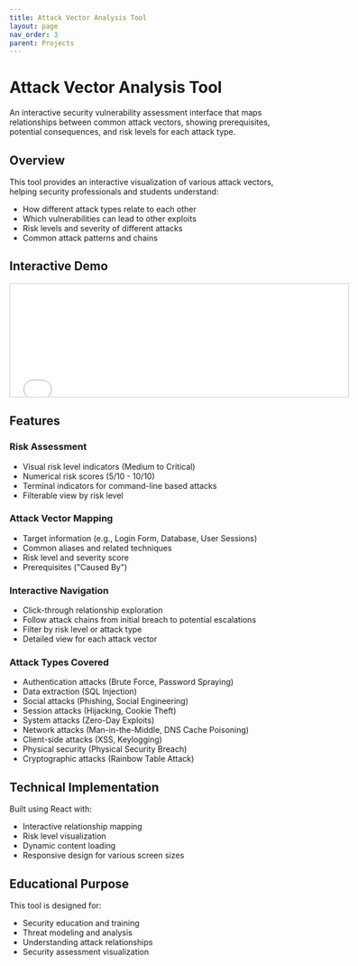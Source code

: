 ```yaml
---
title: Attack Vector Analysis Tool
layout: page
nav_order: 3
parent: Projects
---
```

# Attack Vector Analysis Tool

An interactive security vulnerability assessment interface that maps relationships between common attack vectors, showing prerequisites, potential consequences, and risk levels for each attack type.

## Overview

This tool provides an interactive visualization of various attack vectors, helping security professionals and students understand:
- How different attack types relate to each other
- Which vulnerabilities can lead to other exploits
- Risk levels and severity of different attacks
- Common attack patterns and chains

## Interactive Demo

<iframe
  src="/assets/trex.html"
  width="600"
  height="200"
  style="border: 1px solid #ccc;"
></iframe>


## Features

### Risk Assessment
- Visual risk level indicators (Medium to Critical)
- Numerical risk scores (5/10 - 10/10)
- Terminal indicators for command-line based attacks
- Filterable view by risk level

### Attack Vector Mapping
- Target information (e.g., Login Form, Database, User Sessions)
- Common aliases and related techniques
- Risk level and severity score
- Prerequisites ("Caused By")

### Interactive Navigation


- Click-through relationship exploration
- Follow attack chains from initial breach to potential escalations
- Filter by risk level or attack type
- Detailed view for each attack vector

### Attack Types Covered


- Authentication attacks (Brute Force, Password Spraying)
- Data extraction (SQL Injection)
- Social attacks (Phishing, Social Engineering)
- Session attacks (Hijacking, Cookie Theft)
- System attacks (Zero-Day Exploits)
- Network attacks (Man-in-the-Middle, DNS Cache Poisoning)
- Client-side attacks (XSS, Keylogging)
- Physical security (Physical Security Breach)
- Cryptographic attacks (Rainbow Table Attack)

## Technical Implementation

Built using React with:

- Interactive relationship mapping
- Risk level visualization
- Dynamic content loading
- Responsive design for various screen sizes

## Educational Purpose

This tool is designed for:

- Security education and training
- Threat modeling and analysis
- Understanding attack relationships
- Security assessment visualization
